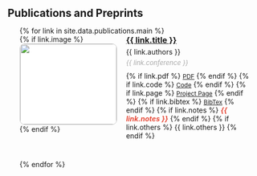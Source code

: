 <h2 id="publications" style="margin: 2px 0px 10px;">Publications and Preprints</h2>

<div class="publications" style="max-width: 1000px; margin: 0 auto;">  <!-- Wider layout -->
  <ol class="bibliography">
    {% for link in site.data.publications.main %}
    <li style="list-style: none; margin-bottom: 40px;">
      <div class="pub-row" style="display: flex; flex-wrap: wrap; align-items: flex-start;">
        <div style="flex: 0 0 48%; max-width: 40%; padding: 0;">
          {% if link.image %}
          <div style="width: 100%; height: 160px; border: 1px solid #ccc; border-radius: 10px; background: white; overflow: hidden;">
            <img src="{{ link.image }}" 
                 class="teaser"
                 style="width: 100%; height: 100%; object-fit: cover; object-position: center;">
          </div>
          {% endif %}
        </div>
        <div class="col-sm-8" style="flex: 1; padding: 0 20px;">
          <div class="title" style="font-weight: bold; font-size: 16px; margin-bottom: 5px;">
            <a href="{{ link.pdf }}" >{{ link.title }}</a>
          </div>
          <div class="author" style="font-size: 14px; margin-bottom: 5px;">{{ link.authors }}</div>
          <div class="periodical" style="font-size: 13px; color: #aaa; margin-bottom: 10px;">
            <em>{{ link.conference }}</em>
          </div>
          <div class="links">
            {% if link.pdf %} 
            <a href="{{ link.pdf }}" class="btn btn-sm" role="button" target="_blank" style="font-size:12px;">PDF</a>
            {% endif %}
            {% if link.code %} 
            <a href="{{ link.code }}" class="btn btn-sm" role="button" target="_blank" style="font-size:12px;">Code</a>
            {% endif %}
            {% if link.page %} 
            <a href="{{ link.page }}" class="btn btn-sm" role="button" target="_blank" style="font-size:12px;">Project Page</a>
            {% endif %}
            {% if link.bibtex %} 
            <a href="{{ link.bibtex }}" class="btn btn-sm" role="button" target="_blank" style="font-size:12px;">BibTex</a>
            {% endif %}
            {% if link.notes %} 
            <strong><i style="color:#e74d3c">{{ link.notes }}</i></strong>
            {% endif %}
            {% if link.others %} 
            {{ link.others }}
            {% endif %}
          </div>
        </div>
      </div>
    </li>
    {% endfor %}
  </ol>
</div>
